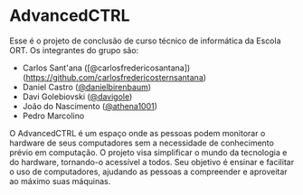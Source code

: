 # AdvancedCTRL

Esse é o projeto de conclusão de curso técnico de informática da Escola ORT.
Os integrantes do grupo são:

-   Carlos Sant'ana ([@carlosfredericosantana])(https://github.com/carlosfredericosternsantana)
-   Daniel Castro ([@danielbirenbaum](https://github.com/danielbirenbaum))
-   Davi Golebiovski ([@davigole](https://github.com/davigole))
-   João do Nascimento ([@athena1001](https://github.com/athena1001))
-   Pedro Marcolino

O AdvancedCTRL é um espaço onde as pessoas podem monitorar o hardware de seus computadores sem a necessidade de conhecimento prévio em computação. O projeto visa simplificar o mundo da tecnologia e do hardware, tornando-o acessível a todos. Seu objetivo é ensinar e facilitar o uso de computadores, ajudando as pessoas a compreender e aproveitar ao máximo suas máquinas.
